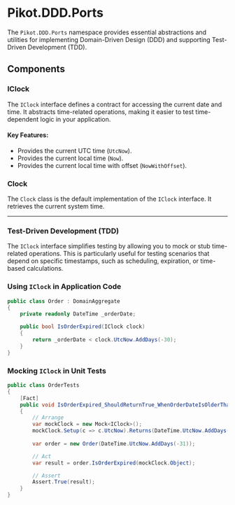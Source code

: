# Pikot.DDD.Ports

The `Pikot.DDD.Ports` namespace provides essential abstractions and utilities for implementing Domain-Driven Design (DDD) and supporting Test-Driven Development (TDD).

## Components

### IClock
The `IClock` interface defines a contract for accessing the current date and time. It abstracts time-related operations, making it easier to test time-dependent logic in your application.

#### Key Features:
- Provides the current UTC time (`UtcNow`).
- Provides the current local time (`Now`).
- Provides the current local time with offset (`NowWithOffset`).

### Clock
The `Clock` class is the default implementation of the `IClock` interface. It retrieves the current system time.

---

### Test-Driven Development (TDD)
The `IClock` interface simplifies testing by allowing you to mock or stub time-related operations. This is particularly useful for testing scenarios that depend on specific timestamps, such as scheduling, expiration, or time-based calculations.


### Using `IClock` in Application Code
```csharp
public class Order : DomainAggregate
{
    private readonly DateTime _orderDate;

    public bool IsOrderExpired(IClock clock)
    {
        return _orderDate < clock.UtcNow.AddDays(-30);
    }
}
```

### Mocking `IClock` in Unit Tests
```csharp
public class OrderTests
{
    [Fact]
    public void IsOrderExpired_ShouldReturnTrue_WhenOrderDateIsOlderThan30Days()
    {
        // Arrange
        var mockClock = new Mock<IClock>();
        mockClock.Setup(c => c.UtcNow).Returns(DateTime.UtcNow.AddDays(-31));
        
        var order = new Order(DateTime.UtcNow.AddDays(-31));

        // Act
        var result = order.IsOrderExpired(mockClock.Object);

        // Assert
        Assert.True(result);
    }
}
```